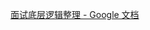 [面试底层逻辑整理 - Google 文档](https://docs.google.com/document/d/1srnMc_hiOsyH7MuK196vExGGFjLJ0f-NDBih7jPJ2fE/edit)